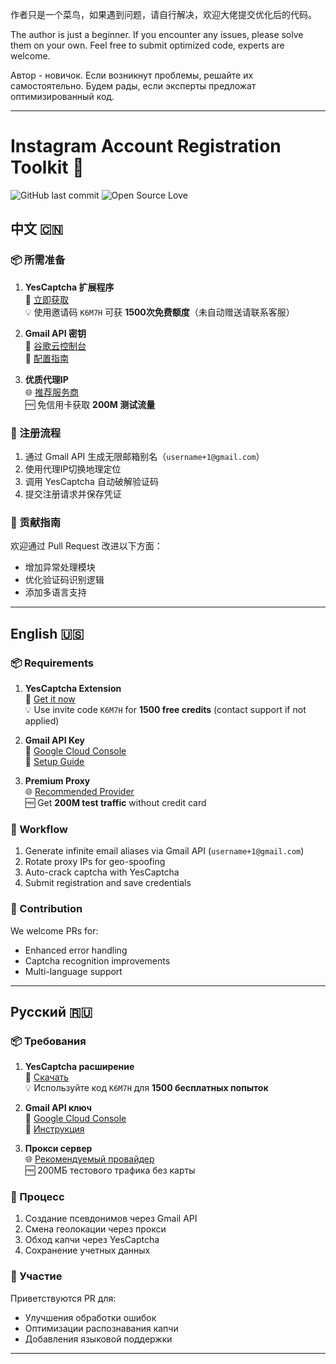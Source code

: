 作者只是一个菜鸟，如果遇到问题，请自行解决，欢迎大佬提交优化后的代码。

The author is just a beginner. If you encounter any issues, please solve them on your own. Feel free to submit optimized code, experts are welcome.

Автор - новичок. Если возникнут проблемы, решайте их самостоятельно. Будем рады, если эксперты предложат оптимизированный код.

---

# Instagram Account Registration Toolkit 🔖
![GitHub last commit](https://img.shields.io/badge/status-beta-yellow) ![Open Source Love](https://badges.frapsoft.com/os/v1/open-source.png?v=103)

## 中文 🇨🇳
### 📦 所需准备
1. **YesCaptcha 扩展程序**  
   📎 [立即获取](https://yescaptcha.com/i/K6M7H)  
   💡 使用邀请码 `K6M7H` 可获 **1500次免费额度**（未自动赠送请联系客服）

2. **Gmail API 密钥**  
   🔐 [谷歌云控制台](https://console.cloud.google.com/)  
   📖 [配置指南](https://developers.google.com/gmail/api/quickstart/python)

3. **优质代理IP**  
   🌐 [推荐服务商](https://referral.ipfoxy.com/0FE6vW)  
   🆓 免信用卡获取 **200M 测试流量**


### 📝 注册流程
1. 通过 Gmail API 生成无限邮箱别名（`username+1@gmail.com`）
2. 使用代理IP切换地理定位
3. 调用 YesCaptcha 自动破解验证码
4. 提交注册请求并保存凭证

### 🤝 贡献指南
欢迎通过 Pull Request 改进以下方面：
- 增加异常处理模块
- 优化验证码识别逻辑
- 添加多语言支持

---

## English 🇺🇸
### 📦 Requirements
1. **YesCaptcha Extension**  
   📎 [Get it now](https://yescaptcha.com/i/K6M7H)  
   💡 Use invite code `K6M7H` for **1500 free credits** (contact support if not applied)

2. **Gmail API Key**  
   🔐 [Google Cloud Console](https://console.cloud.google.com/)  
   📖 [Setup Guide](https://developers.google.com/gmail/api/quickstart/python)

3. **Premium Proxy**  
   🌐 [Recommended Provider](https://referral.ipfoxy.com/0FE6vW)  
   🆓 Get **200M test traffic** without credit card


### 📝 Workflow
1. Generate infinite email aliases via Gmail API (`username+1@gmail.com`)
2. Rotate proxy IPs for geo-spoofing
3. Auto-crack captcha with YesCaptcha
4. Submit registration and save credentials

### 🤝 Contribution
We welcome PRs for:
- Enhanced error handling
- Captcha recognition improvements
- Multi-language support

---

## Русский 🇷🇺
### 📦 Требования
1. **YesCaptcha расширение**  
   📎 [Скачать](https://yescaptcha.com/i/K6M7H)  
   💡 Используйте код `K6M7H` для **1500 бесплатных попыток**

2. **Gmail API ключ**  
   🔐 [Google Cloud Console](https://console.cloud.google.com/)  
   📖 [Инструкция](https://developers.google.com/gmail/api/quickstart/python)

3. **Прокси сервер**  
   🌐 [Рекомендуемый провайдер](https://referral.ipfoxy.com/0FE6vW)  
   🆓 200МБ тестового трафика без карты


### 📝 Процесс
1. Создание псевдонимов через Gmail API
2. Смена геолокации через прокси
3. Обход капчи через YesCaptcha
4. Сохранение учетных данных


### 🤝 Участие
Приветствуются PR для:
- Улучшения обработки ошибок
- Оптимизации распознавания капчи
- Добавления языковой поддержки

---
